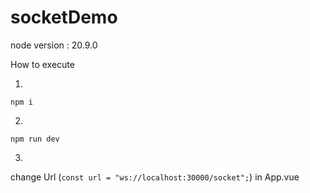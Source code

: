 # socketDemo

node version : 20.9.0

How to execute 

 

1. 
```
npm i 
```

2. 
```
npm run dev 
```

3. 
change Url (`const url = "ws://localhost:30000/socket";`) in App.vue 


